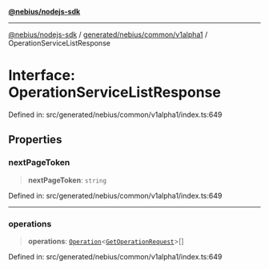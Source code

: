 [**@nebius/nodejs-sdk**](../../../../../README.md)

---

[@nebius/nodejs-sdk](../../../../../README.md) / [generated/nebius/common/v1alpha1](../README.md) / OperationServiceListResponse

# Interface: OperationServiceListResponse

Defined in: src/generated/nebius/common/v1alpha1/index.ts:649

## Properties

### nextPageToken

> **nextPageToken**: `string`

Defined in: src/generated/nebius/common/v1alpha1/index.ts:649

---

### operations

> **operations**: [`Operation`](../../../../../runtime/operation/classes/Operation.md)\<[`GetOperationRequest`](GetOperationRequest.md)\>[]

Defined in: src/generated/nebius/common/v1alpha1/index.ts:649
